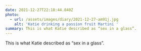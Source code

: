 ```yaml
---
date: 2021-12-27T22:18:44.840Z
photo:
  - url: /assets/images/diary/2021-12-27-am91j.jpg
    alt: 'Katie drinking a passion fruit Martini '
summary: This is what Katie described as “sex in a glass”.
---
```

This is what Katie described as “sex in a glass”. 
